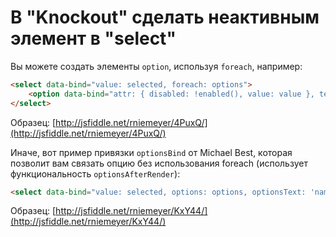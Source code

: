 # В "Knockout" сделать неактивным элемент в "select"

Вы можете создать элементы `option`, используя `foreach`, например:

```html
<select data-bind="value: selected, foreach: options">
    <option data-bind="attr: { disabled: !enabled(), value: value }, text: name"></option>
</select>
```

Образец: [http://jsfiddle.net/rniemeyer/4PuxQ/](http://jsfiddle.net/rniemeyer/4PuxQ/)

Иначе, вот пример привязки `optionsBind` от Michael Best, которая позволит вам связать опцию без использования foreach (использует функциональность `optionsAfterRender`):

```html
<select data-bind="value: selected, options: options, optionsText: 'name', optionsValue: 'value', optionsBind: 'attr: { disabled: !enabled() }`"></select>'
```

Образец: [http://jsfiddle.net/rniemeyer/KxY44/](http://jsfiddle.net/rniemeyer/KxY44/)